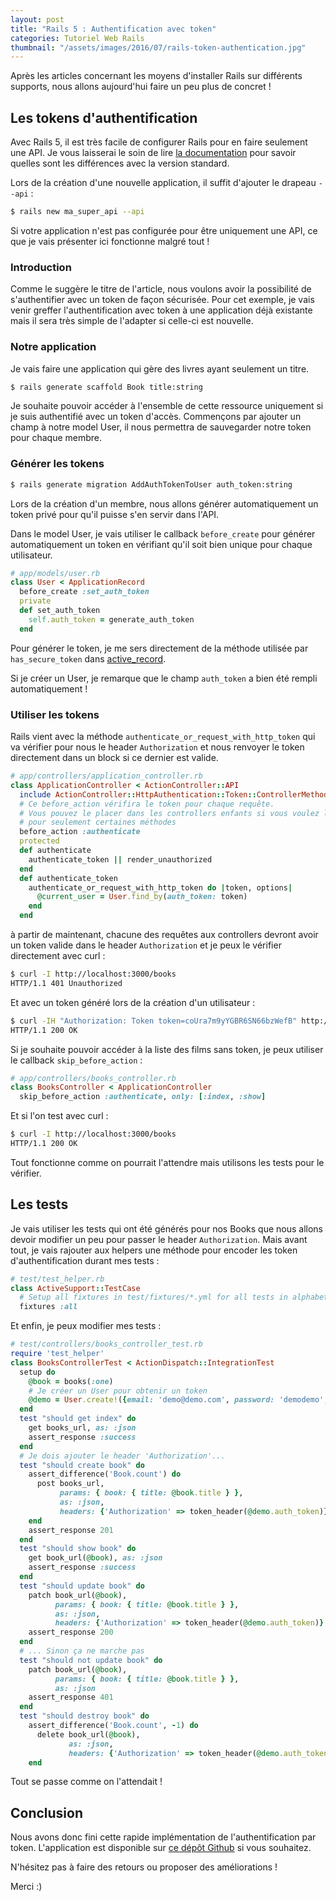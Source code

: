 ```yaml
---
layout: post
title: "Rails 5 : Authentification avec token"
categories: Tutoriel Web Rails
thumbnail: "/assets/images/2016/07/rails-token-authentication.jpg"
---
```

Après les articles concernant les moyens d'installer Rails sur différents supports, nous allons aujourd'hui faire un
peu plus de concret !

## Les tokens d'authentification

Avec Rails 5, il est très facile de configurer Rails pour en faire seulement une API. Je vous laisserai le soin de lire [la documentation](http://edgeguides.rubyonrails.org/api_app.html) pour savoir quelles sont les différences avec la version standard.

Lors de la création d'une nouvelle application, il suffit d'ajouter le drapeau `--api` :

```bash
$ rails new ma_super_api --api
```

Si votre application n'est pas configurée pour être uniquement une API, ce que je vais présenter ici fonctionne malgré tout !

### Introduction

Comme le suggère le titre de l'article, nous voulons avoir la possibilité de s'authentifier avec un token de façon sécurisée.
Pour cet exemple, je vais venir greffer l'authentification avec token à une application déjà existante mais il sera très simple de l'adapter si celle-ci est nouvelle.

### Notre application

Je vais faire une application qui gère des livres ayant seulement un titre.

```bash
$ rails generate scaffold Book title:string
```

Je souhaite pouvoir accéder à l'ensemble de cette ressource uniquement si je suis authentifié avec un token d'accès. Commençons par ajouter un champ à notre model User, il nous permettra de sauvegarder notre token pour chaque membre.

### Générer les tokens

```bash
$ rails generate migration AddAuthTokenToUser auth_token:string
```

Lors de la création d'un membre, nous allons générer automatiquement un token privé pour qu'il puisse s'en servir dans l'API.

Dans le model User, je vais utiliser le callback `before_create` pour générer automatiquement un token en vérifiant qu'il soit bien unique pour chaque utilisateur.

```ruby
# app/models/user.rb
class User < ApplicationRecord
  before_create :set_auth_token
  private
  def set_auth_token
    self.auth_token = generate_auth_token
  end
```

Pour générer le token, je me sers directement de la méthode utilisée par `has_secure_token` dans [active_record](https://github.com/rails/rails/blob/master/activerecord/lib/active_record/secure_token.rb).

Si je créer un User, je remarque que le champ `auth_token` a bien été rempli automatiquement !

### Utiliser les tokens

Rails vient avec la méthode `authenticate_or_request_with_http_token` qui va vérifier pour nous le header `Authorization` et nous renvoyer le token directement dans un block si ce dernier est valide.

```ruby
# app/controllers/application_controller.rb
class ApplicationController < ActionController::API
  include ActionController::HttpAuthentication::Token::ControllerMethods
  # Ce before_action vérifira le token pour chaque requête.
  # Vous pouvez le placer dans les controllers enfants si vous voulez l'authentification
  # pour seulement certaines méthodes
  before_action :authenticate
  protected
  def authenticate
    authenticate_token || render_unauthorized
  end
  def authenticate_token
    authenticate_or_request_with_http_token do |token, options|
      @current_user = User.find_by(auth_token: token)
    end
  end
```

à partir de maintenant, chacune des requêtes aux controllers devront avoir un token valide dans le header `Authorization` et je peux le vérifier directement avec curl :

```bash
$ curl -I http://localhost:3000/books
HTTP/1.1 401 Unauthorized
```

Et avec un token généré lors de la création d'un utilisateur :

```bash
$ curl -IH "Authorization: Token token=coUra7m9yYGBR6SN66bzWefB" http://localhost:3000/books
HTTP/1.1 200 OK
```

Si je souhaite pouvoir accéder à la liste des films sans token, je peux utiliser le callback `skip_before_action` :

```ruby
# app/controllers/books_controller.rb
class BooksController < ApplicationController
  skip_before_action :authenticate, only: [:index, :show]
```

Et si l'on test avec curl :

```bash
$ curl -I http://localhost:3000/books
HTTP/1.1 200 OK
```

Tout fonctionne comme on pourrait l'attendre mais utilisons les tests pour le vérifier.

## Les tests

Je vais utiliser les tests qui ont été générés pour nos Books que nous allons devoir modifier un peu pour passer le header `Authorization`. Mais avant tout, je vais rajouter aux helpers une méthode pour encoder les token d'authentification durant mes tests :

```ruby
# test/test_helper.rb
class ActiveSupport::TestCase
  # Setup all fixtures in test/fixtures/*.yml for all tests in alphabetical order.
  fixtures :all
```

Et enfin, je peux modifier mes tests :

```ruby
# test/controllers/books_controller_test.rb
require 'test_helper'
class BooksControllerTest < ActionDispatch::IntegrationTest
  setup do
    @book = books(:one)
    # Je créer un User pour obtenir un token
    @demo = User.create!({email: 'demo@demo.com', password: 'demodemo', password_confirmation: 'demodemo'})
  end
  test "should get index" do
    get books_url, as: :json
    assert_response :success
  end
  # Je dois ajouter le header 'Authorization'...
  test "should create book" do
    assert_difference('Book.count') do
      post books_url,
           params: { book: { title: @book.title } },
           as: :json,
           headers: {'Authorization' => token_header(@demo.auth_token)}
    end
    assert_response 201
  end
  test "should show book" do
    get book_url(@book), as: :json
    assert_response :success
  end
  test "should update book" do
    patch book_url(@book),
          params: { book: { title: @book.title } },
          as: :json,
          headers: {'Authorization' => token_header(@demo.auth_token)}
    assert_response 200
  end
  # ... Sinon ça ne marche pas
  test "should not update book" do
    patch book_url(@book),
          params: { book: { title: @book.title } },
          as: :json
    assert_response 401
  end
  test "should destroy book" do
    assert_difference('Book.count', -1) do
      delete book_url(@book),
             as: :json,
             headers: {'Authorization' => token_header(@demo.auth_token)}
    end
```

Tout se passe comme on l'attendait !

## Conclusion

Nous avons donc fini cette rapide implémentation de l'authentification par token. L'application est disponible sur [ce dépôt Github](https://github.com/guillaumebriday/Rails-token-authentication-demo) si vous souhaitez.

N'hésitez pas à faire des retours ou proposer des améliorations !

Merci :)
